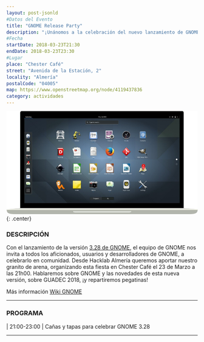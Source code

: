 ```yaml
---
layout: post-jsonld
#Datos del Evento
title: "GNOME Release Party"
description: "¡Unánomos a la celebración del nuevo lanzamiento de GNOME!"
#Fecha
startDate: 2018-03-23T21:30
endDate: 2018-03-23T23:30
#Lugar
place: "Chester Café"
street: "Avenida de la Estación, 2"
locality: "Almería"
postalCode: "04005"
map: https://www.openstreetmap.org/node/4119437836
category: actividades
---
```


![See What's New in GNOME 3.26](/recursos/2018-03-23/gnome.jpg){: .center}


### DESCRIPCIÓN

Con el lanzamiento de la versión [3.28 de GNOME](https://www.omgubuntu.co.uk/2018/03/top-gnome-3-28-features), el equipo de GNOME nos invita a todos los
aficionados, usuarios y desarrolladores de GNOME, a celebrarlo en comunidad. Desde Hacklab Almería queremos aportar nuestro granito de arena, organizando esta
fiesta en Chester Café el 23 de Marzo a las 21h00. Hablaremos sobre GNOME y las novedades de esta nueva versión, sobre GUADEC 2018, ¡y repartiremos pegatinas!

Más información [Wiki GNOME](https://wiki.gnome.org/Events/ReleaseParties/ThreePointTwentyeight)

---

### PROGRAMA

| 21:00-23:00 | Cañas y tapas para celebrar GNOME 3.28

---
